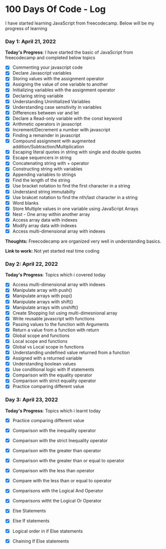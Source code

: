 # 100 Days Of Code - Log
I have started learning JavaScript from freecodecamp. Below will be my progress of learning

### Day 1: April 21, 2022 

**Today's Progress**: I have started the basic of JavaScript from freecodecamp and completed below topics

- [x] Commenting your javascript code
- [x] Declare Javascript variables
- [x] Storing values with the assignment operator
- [x] Assigning the value of one variable to another
- [x] Initializing variables with the assignment operator
- [x] Declaring string variable
- [x] Understanding Uninitialized Variables
- [x] Understanding case sensitivity in variables
- [x] Differences between var and let
- [x] Declare a Read-only variable with the const keyword
- [x] Arithmetic operators in javascript
- [x] Increment/Decrement a number with javascript
- [x] Finding a remainder in javascript
- [x] Compound assignment with augmented addition/Subtraction/Multiplication
- [x] Escaping literal quotes in string with single and double quotes
- [x] Escape sequencers in string
- [x] Concatenating string with + operator
- [x] Constructing string with variables
- [x] Appending variables to strings
- [x] Find the length of the string
- [x] Use bracket notation to find the first character in a string
- [x] Understand string immutabilty
- [x] Use brakcet notation to find the nth/last character in a string
- [x] Word blanks
- [x] Store Multiple values in one variable using JavaScript Arrays
- [x] Nest - One array within another array
- [x] Access array data with indexes
- [x] Modify array data with indexes
- [x] Access multi-dimensional array with indexes

**Thoughts:** Freecodecamp are organized very well in understanding basics. 

**Link to work:** Not yet started real time coding

### Day 2: April 22, 2022 

**Today's Progress**: Topics which i covered today


- [x] Access multi-dimensional array with indexes
- [x] Manipulate array with push()
- [x] Manipulate arrays with pop()
- [x] Manipulate arrays with shift()
- [x] Manipulate arrays with unshift()
- [x] Create Shopping list using multi-dimesnional array
- [x] Write reusable javascript with functions
- [x] Passing values to the function with Arguments
- [x] Return a value from a function with return
- [x] Global scope and functions
- [x] Local scope and functions
- [x] Global vs Local scope in functions
- [x] Understanding undefined value returned from a function
- [x] Assigned with a returned variable
- [x] Understanding boolean values
- [x] Use conditional logic with If statements
- [x] Comparison with the equality operator
- [x] Comparison with strict equality operator
- [x] Practice comparing different value

### Day 3: April 23, 2022 

**Today's Progress**: Topics which i learnt today

- [x] Practice comparing different value
- [x] Comparison with the inequality operator
- [x] Comparison with the strict Inequality operator
- [x] Comparison with the greater than operator
- [x] Comparison with the greater than or equal to operator
- [x] Comparison with the less than operator
- [x] Compare with the less than or equal to operator
- [x] Comparisons with the Logical And Operator
- [x] Comparisons witht the Logical Or Operator
- [x] Else Statements
- [x] Else If statements
- [x] Logical order in if Else statements
- [x] Chaining If Else statements

